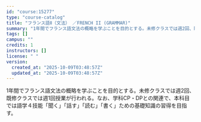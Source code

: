 ```yaml
---
id: "course:15277"
type: "course-catalog"
title: "フランス語Ⅱ（文法） ／FRENCH II (GRAMMAR)"
summary: "1年間でフランス語文法の概略を学ぶことを目的とする。未修クラスでは週2回、既修クラスでは週1回授業が行われる。なお、学科CP・DPとの関連で、本科目では語学４技能「聞く」「話す」「読む」「書く」ための基礎知識の習得を目指す。"
tags: []
campus: ""
credits: 1
instructors: []
license: " "
version:
  created_at: "2025-10-09T03:48:57Z"
  updated_at: "2025-10-09T03:48:57Z"
---
```


1年間でフランス語文法の概略を学ぶことを目的とする。未修クラスでは週2回、既修クラスでは週1回授業が行われる。なお、学科CP・DPとの関連で、本科目では語学４技能「聞く」「話す」「読む」「書く」ための基礎知識の習得を目指す。
